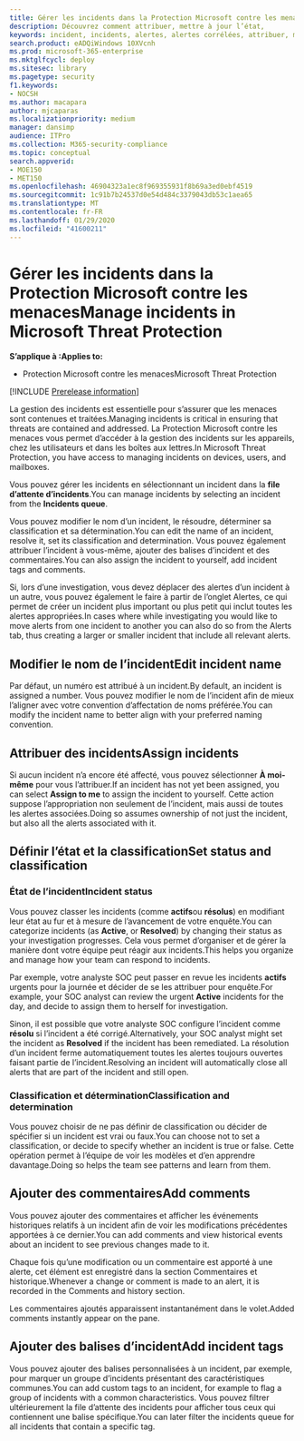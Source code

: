 ```yaml
---
title: Gérer les incidents dans la Protection Microsoft contre les menaces
description: Découvrez comment attribuer, mettre à jour l’état,
keywords: incident, incidents, alertes, alertes corrélées, attribuer, mettre à jour, état, gérer, classification, microsoft, 365, m365
search.product: eADQiWindows 10XVcnh
ms.prod: microsoft-365-enterprise
ms.mktglfcycl: deploy
ms.sitesec: library
ms.pagetype: security
f1.keywords:
- NOCSH
ms.author: macapara
author: mjcaparas
ms.localizationpriority: medium
manager: dansimp
audience: ITPro
ms.collection: M365-security-compliance
ms.topic: conceptual
search.appverid:
- MOE150
- MET150
ms.openlocfilehash: 46904323a1ec8f969355931f8b69a3ed0ebf4519
ms.sourcegitcommit: 1c91b7b24537d0e54d484c3379043db53c1aea65
ms.translationtype: MT
ms.contentlocale: fr-FR
ms.lasthandoff: 01/29/2020
ms.locfileid: "41600211"
---
```

# <a name="manage-incidents-in-microsoft-threat-protection"></a><span data-ttu-id="16dcb-104">Gérer les incidents dans la Protection Microsoft contre les menaces</span><span class="sxs-lookup"><span data-stu-id="16dcb-104">Manage incidents in Microsoft Threat Protection</span></span>

<span data-ttu-id="16dcb-105">**S’applique à :**</span><span class="sxs-lookup"><span data-stu-id="16dcb-105">**Applies to:**</span></span>
- <span data-ttu-id="16dcb-106">Protection Microsoft contre les menaces</span><span class="sxs-lookup"><span data-stu-id="16dcb-106">Microsoft Threat Protection</span></span>

[!INCLUDE [Prerelease information](../includes/prerelease.md)]

<span data-ttu-id="16dcb-107">La gestion des incidents est essentielle pour s’assurer que les menaces sont contenues et traitées.</span><span class="sxs-lookup"><span data-stu-id="16dcb-107">Managing incidents is critical in ensuring that threats are contained and addressed.</span></span> <span data-ttu-id="16dcb-108">La Protection Microsoft contre les menaces vous permet d’accéder à la gestion des incidents sur les appareils, chez les utilisateurs et dans les boîtes aux lettres.</span><span class="sxs-lookup"><span data-stu-id="16dcb-108">In Microsoft Threat Protection, you have access to managing incidents on devices, users, and mailboxes.</span></span> 


<span data-ttu-id="16dcb-109">Vous pouvez gérer les incidents en sélectionnant un incident dans la **file d’attente d’incidents**.</span><span class="sxs-lookup"><span data-stu-id="16dcb-109">You can manage incidents by selecting an incident from the **Incidents queue**.</span></span> 

<span data-ttu-id="16dcb-110">Vous pouvez modifier le nom d’un incident, le résoudre, déterminer sa classification et sa détermination.</span><span class="sxs-lookup"><span data-stu-id="16dcb-110">You can edit the name of an incident, resolve it, set its classification and determination.</span></span> <span data-ttu-id="16dcb-111">Vous pouvez également attribuer l’incident à vous-même, ajouter des balises d’incident et des commentaires.</span><span class="sxs-lookup"><span data-stu-id="16dcb-111">You can also assign the incident to yourself, add incident tags and comments.</span></span>

<span data-ttu-id="16dcb-112">Si, lors d’une investigation, vous devez déplacer des alertes d’un incident à un autre, vous pouvez également le faire à partir de l’onglet Alertes, ce qui permet de créer un incident plus important ou plus petit qui inclut toutes les alertes appropriées.</span><span class="sxs-lookup"><span data-stu-id="16dcb-112">In cases where while investigating you would like to move alerts from one incident to another you can also do so from the Alerts tab, thus creating a larger or smaller incident that include all relevant alerts.</span></span>

## <a name="edit-incident-name"></a><span data-ttu-id="16dcb-113">Modifier le nom de l’incident</span><span class="sxs-lookup"><span data-stu-id="16dcb-113">Edit incident name</span></span>
<span data-ttu-id="16dcb-114">Par défaut, un numéro est attribué à un incident.</span><span class="sxs-lookup"><span data-stu-id="16dcb-114">By default, an incident is assigned a number.</span></span> <span data-ttu-id="16dcb-115">Vous pouvez modifier le nom de l’incident afin de mieux l’aligner avec votre convention d’affectation de noms préférée.</span><span class="sxs-lookup"><span data-stu-id="16dcb-115">You can modify the incident name to better align with your preferred naming convention.</span></span>
 
## <a name="assign-incidents"></a><span data-ttu-id="16dcb-116">Attribuer des incidents</span><span class="sxs-lookup"><span data-stu-id="16dcb-116">Assign incidents</span></span>
<span data-ttu-id="16dcb-117">Si aucun incident n’a encore été affecté, vous pouvez sélectionner **À moi-même** pour vous l’attribuer.</span><span class="sxs-lookup"><span data-stu-id="16dcb-117">If an incident has not yet been assigned, you can select **Assign to me** to assign the incident to yourself.</span></span> <span data-ttu-id="16dcb-118">Cette action suppose l’appropriation non seulement de l’incident, mais aussi de toutes les alertes associées.</span><span class="sxs-lookup"><span data-stu-id="16dcb-118">Doing so assumes ownership of not just the incident, but also all the alerts associated with it.</span></span>

## <a name="set-status-and-classification"></a><span data-ttu-id="16dcb-119">Définir l’état et la classification</span><span class="sxs-lookup"><span data-stu-id="16dcb-119">Set status and classification</span></span>
### <a name="incident-status"></a><span data-ttu-id="16dcb-120">État de l’incident</span><span class="sxs-lookup"><span data-stu-id="16dcb-120">Incident status</span></span>
<span data-ttu-id="16dcb-121">Vous pouvez classer les incidents (comme **actifs**ou **résolus**) en modifiant leur état au fur et à mesure de l’avancement de votre enquête.</span><span class="sxs-lookup"><span data-stu-id="16dcb-121">You can categorize incidents (as **Active**, or **Resolved**) by changing their status as your investigation progresses.</span></span> <span data-ttu-id="16dcb-122">Cela vous permet d’organiser et de gérer la manière dont votre équipe peut réagir aux incidents.</span><span class="sxs-lookup"><span data-stu-id="16dcb-122">This helps you organize and manage how your team can respond to incidents.</span></span>

<span data-ttu-id="16dcb-123">Par exemple, votre analyste SOC peut passer en revue les incidents **actifs** urgents pour la journée et décider de se les attribuer pour enquête.</span><span class="sxs-lookup"><span data-stu-id="16dcb-123">For example, your SOC analyst can review the urgent **Active** incidents for the day, and decide to assign them to herself for investigation.</span></span>

<span data-ttu-id="16dcb-124">Sinon, il est possible que votre analyste SOC configure l’incident comme **résolu** si l’incident a été corrigé.</span><span class="sxs-lookup"><span data-stu-id="16dcb-124">Alternatively, your SOC analyst might set the incident as **Resolved** if the incident has been remediated.</span></span> <span data-ttu-id="16dcb-125">La résolution d’un incident ferme automatiquement toutes les alertes toujours ouvertes faisant partie de l’incident.</span><span class="sxs-lookup"><span data-stu-id="16dcb-125">Resolving an incident will automatically close all alerts that are part of the incident and still open.</span></span> 

### <a name="classification-and-determination"></a><span data-ttu-id="16dcb-126">Classification et détermination</span><span class="sxs-lookup"><span data-stu-id="16dcb-126">Classification and determination</span></span>
<span data-ttu-id="16dcb-127">Vous pouvez choisir de ne pas définir de classification ou décider de spécifier si un incident est vrai ou faux.</span><span class="sxs-lookup"><span data-stu-id="16dcb-127">You can choose not to set a classification, or decide to specify whether an incident is true or false.</span></span> <span data-ttu-id="16dcb-128">Cette opération permet à l’équipe de voir les modèles et d’en apprendre davantage.</span><span class="sxs-lookup"><span data-stu-id="16dcb-128">Doing so helps the team see patterns and learn from them.</span></span> 

## <a name="add-comments"></a><span data-ttu-id="16dcb-129">Ajouter des commentaires</span><span class="sxs-lookup"><span data-stu-id="16dcb-129">Add comments</span></span>
<span data-ttu-id="16dcb-130">Vous pouvez ajouter des commentaires et afficher les événements historiques relatifs à un incident afin de voir les modifications précédentes apportées à ce dernier.</span><span class="sxs-lookup"><span data-stu-id="16dcb-130">You can add comments and view historical events about an incident to see previous changes made to it.</span></span>

<span data-ttu-id="16dcb-131">Chaque fois qu’une modification ou un commentaire est apporté à une alerte, cet élément est enregistré dans la section Commentaires et historique.</span><span class="sxs-lookup"><span data-stu-id="16dcb-131">Whenever a change or comment is made to an alert, it is recorded in the Comments and history section.</span></span>

<span data-ttu-id="16dcb-132">Les commentaires ajoutés apparaissent instantanément dans le volet.</span><span class="sxs-lookup"><span data-stu-id="16dcb-132">Added comments instantly appear on the pane.</span></span>

## <a name="add-incident-tags"></a><span data-ttu-id="16dcb-133">Ajouter des balises d’incident</span><span class="sxs-lookup"><span data-stu-id="16dcb-133">Add incident tags</span></span>
<span data-ttu-id="16dcb-134">Vous pouvez ajouter des balises personnalisées à un incident, par exemple, pour marquer un groupe d’incidents présentant des caractéristiques communes.</span><span class="sxs-lookup"><span data-stu-id="16dcb-134">You can add custom tags to an incident, for example to flag a group of incidents with a common characteristics.</span></span> <span data-ttu-id="16dcb-135">Vous pouvez filtrer ultérieurement la file d’attente des incidents pour afficher tous ceux qui contiennent une balise spécifique.</span><span class="sxs-lookup"><span data-stu-id="16dcb-135">You can later filter the incidents queue for all incidents that contain a specific tag.</span></span>

